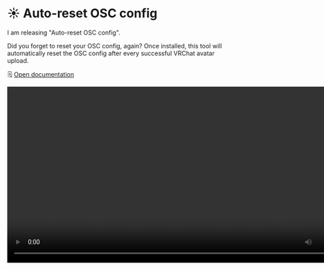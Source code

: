 ﻿# ☀️ Auto-reset OSC config

I am releasing "Auto-reset OSC config".

Did you forget to reset your OSC config, again? Once installed, this tool will automatically reset the OSC config after every successful VRChat avatar upload.

🗒️ [Open documentation](/docs/products/auto-reset-osc-config)

<video controls width="816">
    <source src={require('/docs/products/img/auto-reset-osc-config/auto-remove-osc-f.mp4').default}/>
</video>